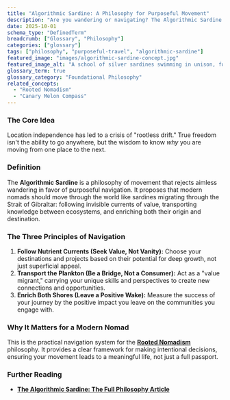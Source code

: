 ```yaml
---
title: "Algorithmic Sardine: A Philosophy for Purposeful Movement"
description: "Are you wandering or navigating? The Algorithmic Sardine is a philosophy for intentional travel and work, inspired by the purposeful migration of sardines across the Mediterranean."
date: 2025-10-01
schema_type: "DefinedTerm"
breadcrumb: ["Glossary", "Philosophy"]
categories: ["glossary"]
tags: ["philosophy", "purposeful-travel", "algorithmic-sardine"]
featured_image: "images/algorithmic-sardine-concept.jpg"
featured_image_alt: "A school of silver sardines swimming in unison, forming a powerful arrow shape, symbolizing the Algorithmic Sardine philosophy of purposeful movement."
glossary_term: true
glossary_category: "Foundational Philosophy"
related_concepts: 
  - "Rooted Nomadism"
  - "Canary Melon Compass"
---
```


### The Core Idea
Location independence has led to a crisis of "rootless drift." True freedom isn't the ability to go anywhere, but the wisdom to know *why* you are moving from one place to the next.

### Definition
The **Algorithmic Sardine** is a philosophy of movement that rejects aimless wandering in favor of purposeful navigation. It proposes that modern nomads should move through the world like sardines migrating through the Strait of Gibraltar: following invisible currents of value, transporting knowledge between ecosystems, and enriching both their origin and destination.

### The Three Principles of Navigation
1.  **Follow Nutrient Currents (Seek Value, Not Vanity):** Choose your destinations and projects based on their potential for deep growth, not just superficial appeal.
2.  **Transport the Plankton (Be a Bridge, Not a Consumer):** Act as a "value migrant," carrying your unique skills and perspectives to create new connections and opportunities.
3.  **Enrich Both Shores (Leave a Positive Wake):** Measure the success of your journey by the positive impact you leave on the communities you engage with.

### Why It Matters for a Modern Nomad
This is the practical navigation system for the **[Rooted Nomadism](/glossary/rooted-nomadism/)** philosophy. It provides a clear framework for making intentional decisions, ensuring your movement leads to a meaningful life, not just a full passport.

### Further Reading
- **[The Algorithmic Sardine: The Full Philosophy Article](/stories-wisdom/algorithmic-sardine-philosophy/)**